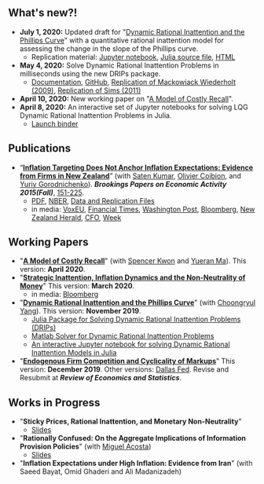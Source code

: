 ## What's new?!
* **July 1, 2020:** Updated draft for "[Dynamic Rational Inattention and the Phillips Curve](/dynamic_inattention.pdf)" with a quantitative rational inattention model for assessing the change in the slope of the Phillips curve.<br />
	* Replication material: [Jupyter notebook](https://github.com/afrouzi/DRIPs.jl/blob/master/examples/notebooks/ex5_Afrouzi_Yang_2019.ipynb),
	[Julia source file](https://github.com/afrouzi/DRIPs.jl/blob/master/examples/src/ex5_Afrouzi_Yang_2019.jl),
	[HTML](https://afrouzi.com/DRIPs.jl/dev/examples/ex5_ay2020/ex5_Afrouzi_Yang_2019/)
* **May 4, 2020:** Solve Dynamic Rational Inattention Problems in milliseconds using the new DRIPs package.<br />
	* [Documentation](http://afrouzi.github.io/DRIPs.jl/dev/),
	[GitHub](http://github.com/afrouzi/DRIPs.jl),
	[Replication of Mackowiack Wiederholt (2009)](https://afrouzi.github.io/DRIPs.jl/dev/examples/ex3_mw2009/ex3_Mackowiak_Wiederholt_2009/),
	[Replication of Sims (2011)](https://afrouzi.github.io/DRIPs.jl/dev/examples/ex4_sims2011/ex4_Sims_2011/)<br />
* **April 10, 2020:** New working paper on "[A Model of Costly Recall](/akm_memory.pdf)".  <br />
* **April 8, 2020:** An interactive set of Jupyter notebooks for solving  LQG Dynamic Rational Inattention Problems in Julia. 
	* [Launch binder](https://mybinder.org/v2/gh/afrouzi/DRIPs.jl/binder?filepath=examples)

## Publications

* “[**Inflation Targeting Does Not Anchor Inflation Expectations: Evidence from Firms in New Zealand**](http://www.brookings.edu/~/media/projects/bpea/fall-2015/pdfkumartextfallbpea.pdf)” 
(with [Saten Kumar](http://www.aut.ac.nz/profiles/saten-kumar), [Olivier Coibion](https://sites.google.com/site/ocoibion/), and [Yuriy Gorodnichenko](http://eml.berkeley.edu/~ygorodni/)). ***Brookings Papers on Economic Activity 2015(Fall)***, [151-225](http://www.brookings.edu/~/media/projects/bpea/fall-2015/pdfkumartextfallbpea.pdf). <br />
	* [PDF](https://docs.google.com/viewer?a=v&pid=sites&srcid=ZGVmYXVsdGRvbWFpbnxoYWZyb3V6aWt8Z3g6NjI3MTAwMDgzYjViNzY3ZA),
	  [NBER](http://www.nber.org/papers/w21814),
	  [Data and Replication Files](/KACG_replication_files.zip)
	* in media: [VoxEU](http://www.voxeu.org/article/inflation-targeting-and-expectations),
				[Financial Times](http://www.ft.com/fastft/390171/inflation-targeting),
				[Washington Post](http://www.washingtonpost.com/news/wonkblog/wp/2015/09/10/people-like-puppies-and-its-a-big-problem-for-the-economy/),
				[Bloomberg](http://www.bloomberg.com/news/articles/2015-09-10/this-new-study-questions-a-key-assumption-central-bankers-make-about-themselves),
				[New Zealand Herald](http://m.nzherald.co.nz/business/news/article.cfm?c_id=3&objectid=11511461),
				[CFO](http://ww2.cfo.com/forecasting/2015/09/study-questions-success-inflation-targeting/),
				[Week](http://theweek.com/speedreads/576720/americans-know-nothing-about-money-because-theyre-busy-googling-puppies)

## Working Papers

* "**[A Model of Costly Recall](/akm_memory.pdf)**"  (with [Spencer Kwon](https://www.hbs.edu/faculty/Pages/profile.aspx?facId=1069369) and [Yueran Ma](https://voices.uchicago.edu/yueranma/)). This version: **April 2020**. <br />
* "**[Strategic Inattention, Inflation Dynamics and the Non-Neutrality of Money](/strategic_inattention.pdf)**" This version: **March 2020**.<br />
	* in media: [Bloomberg](https://www.bloomberg.com/view/articles/2018-05-01/economics-grapples-what-causes-recessions)<br />
* "**[Dynamic Rational Inattention and the Phillips Curve](/dynamic_inattention.pdf)**" (with [Choongryul Yang](https://choongryulyang.github.io/)). This version: **November 2019**. <br />
	* [Julia Package for Solving Dynamic Rational Inattention Problems (DRIPs)](http://github.com/afrouzi/DRIPs.jl) <br />
	* [Matlab Solver for Dynamic Rational Inattention Problems](https://github.com/choongryulyang/dynamic_multivariate_RI) <br />
	* [An interactive Jupyter notebook for solving Dynamic Rational Inattention Models in Julia](https://mybinder.org/v2/gh/afrouzi/DRIPs.jl/binder?filepath=examples) <br />
* "**[Endogenous Firm Competition and Cyclicality of Markups](https://docs.google.com/viewer?a=v&pid=sites&srcid=ZGVmYXVsdGRvbWFpbnxoYWZyb3V6aWt8Z3g6MzZkMmU1Y2FlZDI3YmFjZg)**" This version: **December 2019**. Other versions: [Dallas Fed](http://www.dallasfed.org/assets/documents/institute/wpapers/2016/0265.pdf). Revise and Resubmit at ***Review of Economics and Statistics***.

## Works in Progress
* "**Sticky Prices, Rational Inattention, and Monetary Non-Neutrality**" 
	* [Slides](/calvo_ri_presented.pdf)
* "**Rationally Confused: On the Aggregate Implications of Information Provision Policies**" (with [Miguel Acosta](https://sites.google.com/view/miguelacosta/))
	* [Slides](/confusion_presented.pdf)
* "**Inflation Expectations under High Inflation: Evidence from Iran**" (with Saeed Bayat, Omid Ghaderi and Ali Madanizadeh)
